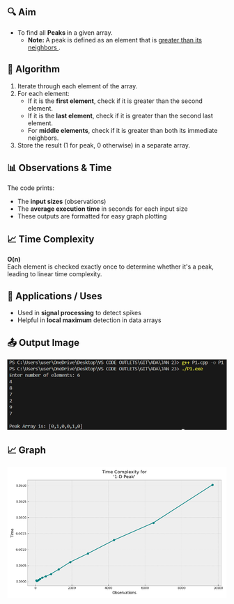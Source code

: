 <!-- Part 1: Aim -->
## 🔍 Aim
<p>
<ul>
<li> To find all <b> Peaks </b> in a given array.
<ul> <li> <b> Note: </b> A peak is defined as an element that is <u> greater than its neighbors </u>. </li> </ul>
</li>
</ul>
</p>

## 🧠 Algorithm
1. Iterate through each element of the array.
2. For each element:
   - If it is the **first element**, check if it is greater than the second element.
   - If it is the **last element**, check if it is greater than the second last element.
   - For **middle elements**, check if it is greater than both its immediate neighbors.
3. Store the result (1 for peak, 0 otherwise) in a separate array.
<!-- 
4. Measure the runtime for different input sizes and calculate the average over 100 iterations for each size.
5. Output the observation array and time array for plotting time complexity.
-->

## 📊 Observations & Time
The code prints:
- The **input sizes** (observations)
- The **average execution time** in seconds for each input size
- These outputs are formatted for easy graph plotting

## 📈 Time Complexity
**O(n)**  
Each element is checked exactly once to determine whether it's a peak, leading to linear time complexity.

## 🚀 Applications / Uses
- Used in **signal processing** to detect spikes
- Helpful in **local maximum** detection in data arrays
<!-- - Common interview question for practicing array manipulation and algorithm analysis -->

## 📤 Output Image
![Output](OUTPUT%20IMAGES/P1%20%5Bcpp%5D.png "1D Peak Output")

## 📈 Graph
![Time Complexity](OUTPUT%20IMAGES/P1_Graph%20%5BUpdated%5D.png "O(n)")

